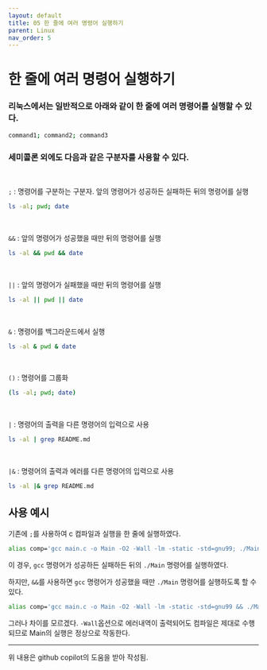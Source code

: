 ```yaml
---
layout: default
title: 05 한 줄에 여러 명령어 실행하기
parent: Linux
nav_order: 5
---
```


# 한 줄에 여러 명령어 실행하기

### 리눅스에서는 일반적으로 아래와 같이 한 줄에 여러 명령어를 실행할 수 있다.

```bash
command1; command2; command3
```

### 세미콜론 외에도 다음과 같은 구분자를 사용할 수 있다.

<br>

`;` : 명령어를 구분하는 구분자. 앞의 명령어가 성공하든 실패하든 뒤의 명령어를 실행

```bash
ls -al; pwd; date
```

<br>

`&&` : 앞의 명령어가 성공했을 때만 뒤의 명령어를 실행

```bash
ls -al && pwd && date
```

<br>

`||` : 앞의 명령어가 실패했을 때만 뒤의 명령어를 실행

```bash
ls -al || pwd || date
```

<br>

`&` : 명령어를 백그라운드에서 실행

```bash
ls -al & pwd & date
```

<br>

`()` : 명령어를 그룹화

```bash
(ls -al; pwd; date)
```

<br>

`|` : 명령어의 출력을 다른 명령어의 입력으로 사용

```bash
ls -al | grep README.md
```

<br>

`|&` : 명령어의 출력과 에러를 다른 명령어의 입력으로 사용

```bash
ls -al |& grep README.md
```

## 사용 예시

기존에 `;`를 사용하여 c 컴파일과 실행을 한 줄에 실행하였다.
    
```bash
alias comp='gcc main.c -o Main -O2 -Wall -lm -static -std=gnu99; ./Main'
```

이 경우, `gcc` 명령어가 성공하든 실패하든 뒤의 `./Main` 명령어를 실행하였다.

하지만, `&&`를 사용하면 `gcc` 명령어가 성공했을 때만 `./Main` 명령어를 실행하도록 할 수 있다.

```bash
alias comp='gcc main.c -o Main -O2 -Wall -lm -static -std=gnu99 && ./Main'
```

그러나 차이를 모르겠다. `-Wall`옵션으로 에러내역이 출력되어도 컴파일은 제대로 수행되므로 Main의 실행은 정상으로  작동한다.

<hr>
위 내용은 github copilot의 도움을 받아 작성됨.